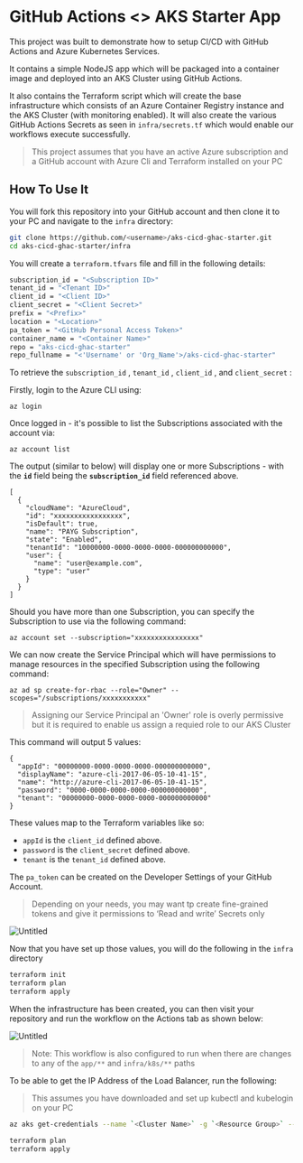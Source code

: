 # GitHub Actions <> AKS Starter App

This project was built to demonstrate how to setup CI/CD with GitHub Actions and Azure Kubernetes Services. 

It contains a simple NodeJS app which will be packaged into a container image and deployed into an AKS Cluster using GitHub Actions. 

It also contains the Terraform script which will create the base infrastructure which consists of an Azure Container Registry instance and the AKS Cluster (with monitoring enabled). 
It will also create the various GitHub Actions Secrets as seen in `infra/secrets.tf` which would enable our workflows execute successfully.


> This project assumes that you have an active Azure subscription and a GitHub account with Azure Cli and Terraform installed on your PC

## How To Use It

You will fork this repository into your GitHub account and then clone it to your PC and navigate to the `infra` directory:

```bash
git clone https://github.com/<username>/aks-cicd-ghac-starter.git
cd aks-cicd-ghac-starter/infra
```

You will create a `terraform.tfvars` file and fill in the following details: 

```bash
subscription_id = "<Subscription ID>"
tenant_id = "<Tenant ID>"
client_id = "<Client ID>"
client_secret = "<Client Secret>"
prefix = "<Prefix>"
location = "<Location>"
pa_token = "<GitHub Personal Access Token>"
container_name = "<Container Name>"
repo = "aks-cicd-ghac-starter"
repo_fullname = "<'Username' or 'Org_Name'>/aks-cicd-ghac-starter"
```

To retrieve the `subscription_id` , `tenant_id` , `client_id` , and `client_secret` :

Firstly, login to the Azure CLI using:

```
az login
```

Once logged in - it's possible to list the Subscriptions associated with the account via:

```
az account list
```

The output (similar to below) will display one or more Subscriptions - with the **`id`** field being the **`subscription_id`** field referenced above.

```
[
  {
    "cloudName": "AzureCloud",
    "id": "xxxxxxxxxxxxxxxxx",
    "isDefault": true,
    "name": "PAYG Subscription",
    "state": "Enabled",
    "tenantId": "10000000-0000-0000-0000-000000000000",
    "user": {
      "name": "user@example.com",
      "type": "user"
    }
  }
]
```

Should you have more than one Subscription, you can specify the Subscription to use via the following command:

```
az account set --subscription="xxxxxxxxxxxxxxxx"
```

We can now create the Service Principal which will have permissions to manage resources in the specified Subscription using the following command:

```
az ad sp create-for-rbac --role="Owner" --scopes="/subscriptions/xxxxxxxxxxx"
```
> Assigning our Service Principal an 'Owner' role is overly permissive but it is required to enable us assign a requied role to our AKS Cluster

This command will output 5 values:

```
{
  "appId": "00000000-0000-0000-0000-000000000000",
  "displayName": "azure-cli-2017-06-05-10-41-15",
  "name": "http://azure-cli-2017-06-05-10-41-15",
  "password": "0000-0000-0000-0000-000000000000",
  "tenant": "00000000-0000-0000-0000-000000000000"
}
```

These values map to the Terraform variables like so:

- `appId` is the `client_id` defined above.
- `password` is the `client_secret` defined above.
- `tenant` is the `tenant_id` defined above.

The `pa_token` can be created on the Developer Settings of your GitHub Account. 

> Depending on your needs, you may want tp create fine-grained tokens and give it permissions to ‘Read and write’ Secrets only

![Untitled](docs/images/Untitled.png)


Now that you have set up those values, you will do the following in the `infra` directory

```bash
terraform init
terraform plan
terraform apply
```

When the infrastructure has been created, you can then visit your repository and run the workflow on the Actions tab as shown below:

![Untitled](docs/images/Untitled%201.png)

> Note: This workflow is also configured to run when there are changes to any of the `app/**` and `infra/k8s/**` paths
>


To be able to get the IP Address of the Load Balancer, run the following:
> This assumes you have downloaded and set up kubectl and kubelogin on your PC

```bash
az aks get-credentials --name `<Cluster Name>` -g `<Resource Group>` --admin

terraform plan
terraform apply
```